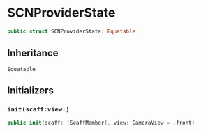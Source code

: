 # SCNProviderState

``` swift
public struct SCNProviderState:​ Equatable
```

## Inheritance

`Equatable`

## Initializers

### `init(scaff:​view:​)`

``` swift
public init(scaff:​ [ScaffMember], view:​ CameraView = .front)
```
